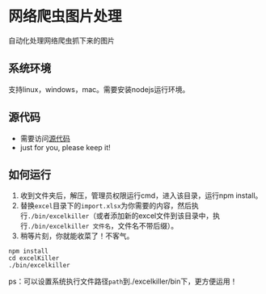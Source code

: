 # 网络爬虫图片处理

自动化处理网络爬虫抓下来的图片

## 系统环境

支持linux，windows，mac。需要安装nodejs运行环境。

## 源代码

- 需要访问[源代码](https://github.com/chanyhot/excelKiller)
- just for you, please keep it!

## 如何运行

1. 收到文件夹后，解压，管理员权限运行cmd，进入该目录，运行npm install。
2. 替换`excel`目录下的`import.xlsx`为你需要的内容，然后执行`./bin/excelkiller`（或者添加新的excel文件到该目录中，执行`./bin/excelkiller 文件名`，文件名不带后缀）。
3. 稍等片刻，你就能收菜了！不客气。

```
npm install
cd excelKiller
./bin/excelkiller
```

ps：可以设置系统执行文件路径`path`到./excelkiller/bin下，更方便运用！